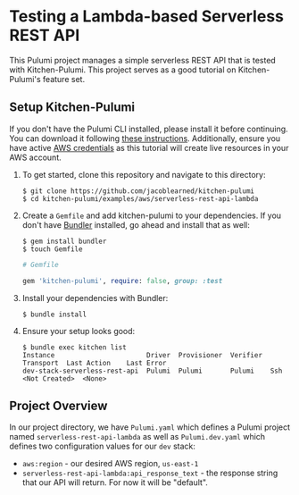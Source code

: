 # Testing a Lambda-based Serverless REST API

This Pulumi project manages a simple serverless REST API that is tested with Kitchen-Pulumi.
This project serves as a good tutorial on Kitchen-Pulumi's feature set.

## Setup Kitchen-Pulumi

If you don't have the Pulumi CLI installed, please install it before continuing.
You can download it following [these instructions](https://www.pulumi.com/docs/reference/install/).
Additionally, ensure you have active [AWS credentials](https://docs.aws.amazon.com/cli/latest/userguide/cli-configure-files.html)
as this tutorial will create live resources in your AWS account.

1. To get started, clone this repository and navigate to this directory:

    ```text
    $ git clone https://github.com/jacoblearned/kitchen-pulumi
    $ cd kitchen-pulumi/examples/aws/serverless-rest-api-lambda
    ```

1. Create a `Gemfile` and add kitchen-pulumi to your dependencies.
    If you don't have [Bundler](https://bundler.io/) installed, go ahead and install that as well:

    ```text
    $ gem install bundler
    $ touch Gemfile
    ```

    ```ruby
    # Gemfile

    gem 'kitchen-pulumi', require: false, group: :test
    ```

1. Install your dependencies with Bundler:

    ```text
    $ bundle install
    ```

1. Ensure your setup looks good:

    ```text
    $ bundle exec kitchen list
    Instance                       Driver  Provisioner  Verifier  Transport  Last Action    Last Error
    dev-stack-serverless-rest-api  Pulumi  Pulumi       Pulumi    Ssh        <Not Created>  <None>
    ```

## Project Overview

In our project directory, we have `Pulumi.yaml` which defines a Pulumi project named `serverless-rest-api-lambda` as well as
`Pulumi.dev.yaml` which defines two configuration values for our `dev` stack:

* `aws:region` - our desired AWS region, `us-east-1`
* `serverless-rest-api-lambda:api_response_text` - the response string that our API will return. For now it will be "default".
